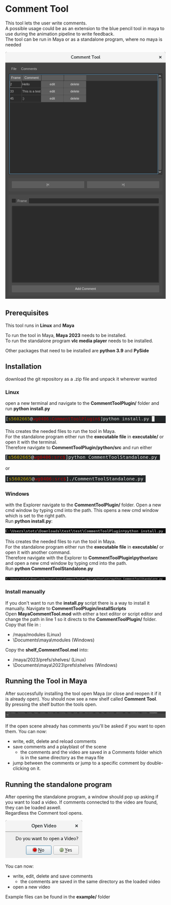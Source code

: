 # Comment Tool 

This tool lets 
the user write comments. \
A possible usage could be as an extension to the blue pencil tool in maya to use during the animation pipeline to write feedback. \
The tool can be run in Maya or as a standalone program, where no maya is needed

![img_12.png](images%2Fimg_12.png)
## Prerequisites

This tool runs in **Linux** and **Maya**

To run the tool in Maya, **Maya 2023** needs to be installed. \
To run the standalone program **vlc media player** needs to be installed.

Other packages that need to be installed are **python 3.9** and **PySide**

## Installation

download the git repository as a .zip file and unpack it wherever wanted

### Linux

open a new terminal and navigate to the **CommentToolPlugin/** folder and run **python install.py**

![img.png](images%2Fimg.png)

This creates the needed files to run the tool in Maya. \
For the standalone program either run the **executable file** in **executable/** or open it with the terminal.  \
Therefore navigate to **CommentToolPlugin/python/src** and run either 

![img_2.png](images%2Fimg_2.png)

or 

![img_3.png](images%2Fimg_3.png)

### Windows

with the Explorer navigate to the **CommentToolPlugin/** folder. Open a new cmd window by typing cmd into the path. This opens a new cmd window which is set to the right path. \
Run **python install.py**:

![img_7.png](images%2Fimg_7.png)

This creates the needed files to run the tool in Maya. \
For the standalone program either run the **executable file** in **executable/** or open it with another command.  \
Therefore navigate with the Explorer to **CommentToolPlugin\python\src** and open a new cmd window by typing cmd into the path. \
Run **python CommentToolStandalone.py**

![img_8.png](images%2Fimg_8.png)

### Install manually

If you don't want to run the **install.py** script there is a way to install it manually. Navigate to **CommentToolPlugin/installScripts** \
Open **MayaCommentTool.mod** with either a text editor or script editor and change the path in line 1 so it directs to the **CommentToolPlugin/** folder. \
Copy that file in :
* /maya/modules (Linux)
* \Documents\maya\modules (Windows)

Copy the **shelf_CommentTool.mel** into:
* /maya/2023/prefs/shelves/ (Linux)
* \Documents\maya\2023\prefs\shelves (Windows)

## Running the Tool in Maya

After successfully installing the tool open Maya (or close and reopen it if it is already open). You should now see a new shelf called **Comment Tool**. \
By pressing the shelf button the tools open. 

![img_9.png](images%2Fimg_9.png)

If the open scene already has comments you'll be asked if you want to open them.
You can now:
* write, edit, delete and reload comments
* save comments and a playblast of the scene
  * the comments and the video are saved in a Comments folder which is in the same directory as the maya file
* jump between the comments or jump to a specific comment by double-clicking on it. 

## Running the standalone program

After opening the standalone program, a window should pop up asking if you want to load a video. If comments connected to the video are found, they can be loaded aswell. \
Regardless the Comment tool opens. 

![img_11.png](images%2Fimg_11.png)

You can now:
* write, edit, delete and save comments
  * the comments are saved in the same directory as the loaded video
* open a new video

Example files can be found in the **example/** folder


